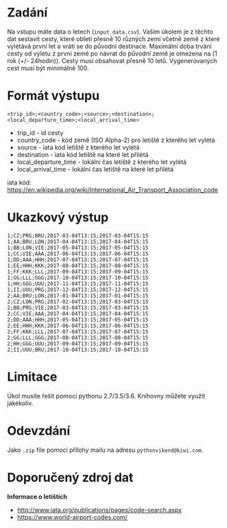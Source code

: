 Zadání 
============

Na vstupu máte data o letech (`input_data.csv`). Vašim úkolem je z těchto dat sestavit cesty, které obletí přesně 10 různých zemí včetně země z které vylétává první let a vrátí se do původní destinace. Maximální doba trvání cesty od výletu z první země po návrat do původní země je omezena na (1 rok (+/- 24hodin)). Cesty musí obsahovat přesně 10 letů. Vygenerovaných cest musí být minimálně 100.

Formát výstupu
===========
```
<trip_id>;<country_code>;<source>;<destination>;<local_departure_time>;<local_arrival_time>
```
- trip_id - id cesty
- country_code - kód země (ISO Alpha-2) pro letiště z kterého let vylétá
- source - iata kód letiště z kterého let vylétá
- destination - iata kód letiště na které let přilétá
- local_departure_time - lokální čas letiště z kterého let vylétá
- local_arrival_time - lokální čas letiště na které let přilétá

iata kód: https://en.wikipedia.org/wiki/International_Air_Transport_Association_code

Ukazkový výstup
============
```
1;CZ;PRG;BRU;2017-03-04T13:15;2017-03-04T15:15
1;AA;BRU;LON;2017-04-04T13:15;2017-04-04T15:15
1;BB;LON;VIE;2017-05-04T13:15;2017-05-04T15:15
1;CC;VIE;AAA;2017-06-04T13:15;2017-06-04T15:15
1;DD;AAA;HHH;2017-07-04T13:15;2017-07-04T15:15
1;EE;HHH;KKK;2017-08-04T13:15;2017-08-04T15:15
1;FF;KKK;LLL;2017-09-04T13:15;2017-09-04T15:15
1;GG;LLL;GGG;2017-10-04T13:15;2017-10-04T15:15
1;HH;GGG;UUU;2017-11-04T13:15;2017-11-04T15:15
1;II;UUU;PRG;2017-12-04T13:15;2017-12-04T15:15
2;AA;BRU;LON;2017-01-04T13:15;2017-01-04T15:15
2;CZ;LON;PRG;2017-02-04T13:15;2017-03-04T15:15
2;BB;PRG;VIE;2017-03-04T13:15;2017-03-04T15:15
2;CC;VIE;AAA;2017-04-04T13:15;2017-04-04T15:15
2;DD;AAA;HHH;2017-05-04T13:15;2017-05-04T15:15
2;EE;HHH;KKK;2017-06-04T13:15;2017-06-04T15:15
2;FF;KKK;LLL;2017-07-04T13:15;2017-07-04T15:15
2;GG;LLL;GGG;2017-08-04T13:15;2017-08-04T15:15
2;HH;GGG;UUU;2017-09-04T13:15;2017-09-04T15:15
2;II;UUU;BRU;2017-10-04T13:15;2017-10-04T15:15
```

Limitace
======
Úkol musíte řešit pomocí pythonu 2.7/3.5/3.6.
Knihovny můžete využít jakékoliv.

Odevzdání
=========

Jako `.zip` file pomocí přílohy mailu na adresu `pythonvikend@kiwi.com`.



Doporučený zdroj dat
======

**Informace o letištích**
- http://www.iata.org/publications/pages/code-search.aspx
- https://www.world-airport-codes.com/